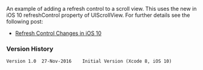 An example of adding a refresh control to a scroll view. This uses
the new in iOS 10 refreshControl property of UIScrollView. For
further details see the following post:

+ [Refresh Control Changes in iOS 10](https://useyourloaf.com/blog/refresh-control-changes-in-ios-10/)

### Version History

    Version 1.0  27-Nov-2016    Initial Version (Xcode 8, iOS 10)
